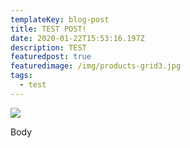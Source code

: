 ```yaml
---
templateKey: blog-post
title: TEST POST!
date: 2020-01-22T15:53:16.197Z
description: TEST
featuredpost: true
featuredimage: /img/products-grid3.jpg
tags:
  - test
---
```

![](/img/chemex.jpg)

Body

